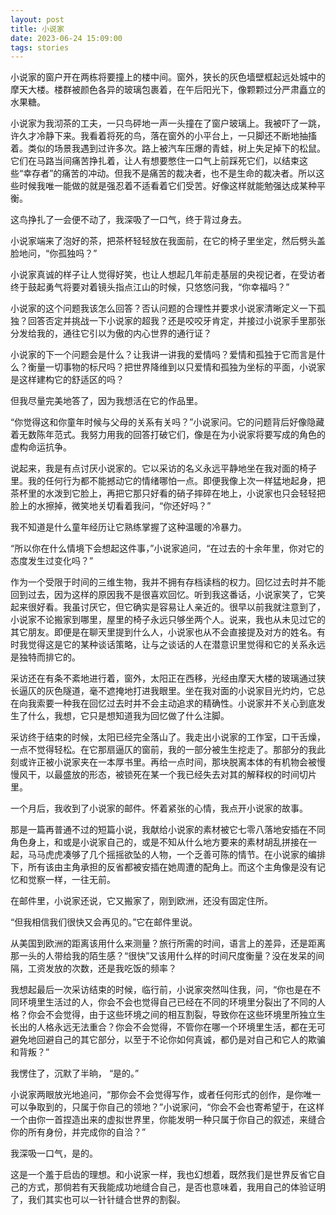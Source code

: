 ```yaml
---
layout: post
title: 小说家
date: 2023-06-24 15:09:00
tags: stories
---
```


小说家的窗户开在两栋将要撞上的楼中间。窗外，狭长的灰色墙壁框起远处城中的摩天大楼。楼群被颜色各异的玻璃包裹着，在午后阳光下，像颗颗过分严肃矗立的水果糖。

小说家为我沏茶的工夫，一只鸟砰地一声一头撞在了窗户玻璃上。我被吓了一跳，许久才冷静下来。我看着将死的鸟，落在窗外的小平台上，一只脚还不断地抽搐着。类似的场景我遇到过许多次。路上被汽车压爆的青蛙，树上失足掉下的松鼠。它们在马路当间痛苦挣扎着，让人有想要憋住一口气上前踩死它们，以结束这些“幸存者”的痛苦的冲动。但我不是痛苦的裁决者，也不是生命的裁决者。所以这些时候我唯一能做的就是强忍着不适看着它们受苦。好像这样就能勉强达成某种平衡。

这鸟挣扎了一会便不动了，我深吸了一口气，终于背过身去。

小说家端来了泡好的茶，把茶杯轻轻放在我面前，在它的椅子里坐定，然后劈头盖脸地问，“你孤独吗？”

小说家真诚的样子让人觉得好笑，也让人想起几年前走基层的央视记者，在受访者终于鼓起勇气将要对着镜头指点江山的时候，只悠悠问我，“你幸福吗？”

小说家的这个问题我该怎么回答？否认问题的合理性并要求小说家清晰定义一下孤独？回答否定并挑战一下小说家的超我？还是咬咬牙肯定，并接过小说家手里那张分发给我的，通往它引以为傲的内心世界的通行证？

小说家的下一个问题会是什么？让我讲一讲我的爱情吗？爱情和孤独于它而言是什么？衡量一切事物的标尺吗？把世界降维到以只爱情和孤独为坐标的平面，小说家是这样建构它的舒适区的吗？

但我尽量完美地答了，因为我想活在它的作品里。

 “你觉得这和你童年时候与父母的关系有关吗？”小说家问。它的问题背后好像隐藏着无数陈年范式。我努力用我的回答打破它们，像是在为小说家将要写成的角色的虚构命运抗争。
 
说起来，我是有点讨厌小说家的。它以采访的名义永远平静地坐在我对面的椅子里。我的任何行为都不能撼动它的情绪哪怕一点。即便我像上次一样猛地起身，把茶杯里的水泼到它脸上，再把它那只好看的硝子摔碎在地上，小说家也只会轻轻把脸上的水擦掉，微笑地关切看着我问，“你还好吗？”

我不知道是什么童年经历让它熟练掌握了这种温暖的冷暴力。

 “所以你在什么情境下会想起这件事，”小说家追问，“在过去的十余年里，你对它的态度发生过变化吗？”
 
作为一个受限于时间的三维生物，我并不拥有存档读档的权力。回忆过去时并不能回到过去，因为这样的原因我不是很喜欢回忆。听到我这番话，小说家笑了，它笑起来很好看。我虽讨厌它，但它确实是容易让人亲近的。很早以前我就注意到了，小说家不论搬家到哪里，屋里的椅子永远只够坐两个人。说来，我也从未见过它的其它朋友。即便是在聊天里提到什么人，小说家也从不会直接提及对方的姓名。有时我觉得这是它的某种谈话策略，让与之谈话的人在潜意识里觉得和它的关系永远是独特而排它的。

采访还在有条不紊地进行着，窗外，太阳正在西移，光经由摩天大楼的玻璃通过狭长逼仄的灰色隧道，毫不遮掩地打进我眼里。坐在我对面的小说家目光灼灼，它总在向我索要一种我在回忆过去时并不会主动追求的精确性。小说家并不关心到底发生了什么，我想，它只是想知道我为回忆做了什么注脚。

采访终于结束的时候，太阳已经完全落山了。我走出小说家的工作室，口干舌燥，一点不觉得轻松。在它那扇逼仄的窗前，我的一部分被生生挖走了。那部分的我此刻或许正被小说家夹在一本厚书里。再给一点时间，那块脱离本体的有机物会被慢慢风干，以最盛放的形态，被锁死在某一个我已经失去对其的解释权的时间切片里。

一个月后，我收到了小说家的邮件。怀着紧张的心情，我点开小说家的故事。

那是一篇再普通不过的短篇小说，我献给小说家的素材被它七零八落地安插在不同角色身上，和或是小说家自己的，或是不知从什么地方要来的素材胡乱拼接在一起，马马虎虎凑够了几个摇摇欲坠的人物，一个乏善可陈的情节。在小说家的编排下，所有该由主角承担的反省都被安插在她周遭的配角上。而这个主角像是没有记忆和觉察一样，一往无前。

在邮件里，小说家还说，它又搬家了，刚到欧洲，还没有固定住所。

“但我相信我们很快又会再见的。”它在邮件里说。

从美国到欧洲的距离该用什么来测量？旅行所需的时间，语言上的差异，还是距离那一头的人带给我的陌生感？“很快”又该用什么样的时间尺度衡量？没在发呆的间隔，工资发放的次数，还是我吃饭的频率？

我想起最后一次采访结束的时候，临行前，小说家突然叫住我，问，“你也是在不同环境里生活过的人，你会不会也觉得自己已经在不同的环境里分裂出了不同的人格？你会不会觉得，由于这些环境之间的相互割裂，导致你在这些环境里所独立生长出的人格永远无法重合？你会不会觉得，不管你在哪一个环境里生活，都在无可避免地回避自己的其它部分，以至于不论你如何真诚，都仍是对自己和它人的欺骗和背叛？”

我愣住了，沉默了半晌， “是的。”

小说家两眼放光地追问，“那你会不会觉得写作，或者任何形式的创作，是你唯一可以争取到的，只属于你自己的领地？”小说家问，“你会不会也寄希望于，在这样一个由你一首捏造出来的虚拟世界里，你能发明一种只属于你自己的叙述，来缝合你的所有身份，并完成你的自洽？”

我深吸一口气，是的。

这是一个羞于启齿的理想。和小说家一样，我也幻想着，既然我们是世界反省它自己的方式，那倘若有天我能成功地缝合自己，是否也意味着，我用自己的体验证明了，我们其实也可以一针针缝合世界的割裂。


